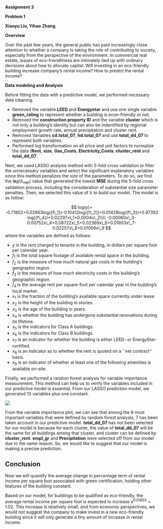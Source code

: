 **Assignment 3**

**Problem 1**

**Xiaoyu Liu, Yihao Zhang**

**Overview**

Over the past few years, the general public has paid increasingly close
attention to whether a company is taking the role of contributing to
society, especially from the perspective of the environment. In
commercial real estate, issues of eco-friendliness are intimately tied
up with ordinary decisions about how to allocate capital. Will investing
in an eco-friendly building increase company’s rental income? How to
predict the rental income?

**Data modeling and Analysis**

Before fitting the data with a predictive model, we performed necessary
data cleaning.

-   Removed the variable **LEED** and **Energystar** and use one single
    variable **green\_rating** to represent whether a building is
    econ-friendly or not.
-   Removed the **construction property ID** and the variable
    **cluster** which is not only a building’s identity but can also be
    indentified by regional employment growth rate, annual precipitation
    and cluster rent.
-   Removed Variables **cd.total\_07**, **hd.total\_07** and use
    **total\_dd\_07** to represent both variables.
-   Performed log transformation on all price and unit factors to
    normalize the data (**Rent**, **size**, **Gas\_Costs**,
    **Electricity\_Costs**, **cluster\_rent** and **total\_dd\_07**.

Next, we used LASSO analysis method with 5-fold cross validation to
filter the unnecessary variables and select the significant explanatory
variables since this method penalizes the size of the parameters. To do
so, we find the *l**o**g*(*λ*<sub>*m**i**n*</sub>) value that generated
the lowest **MSE** during the 5-fold cross validation process, including
the consideration of substantial size parameter penalties. Then, we
selected this value of *λ* to build our model. The model is as follow:

$$
log(y)= -0.71802+0.02863log({f\_1})-0.10412log({f\_2})+0.01428log({f\_3})+0.97392log({f\_4})+0.02297x\_1+0.0004x\_2\\\\
-0.00060x\_3-0.00752x\_4+0.08722x\_5+0.02369x\_6+0.01853x\_7-0.02257x\_8+0.01056x\_9
$$
 where the variables are defined as follows:

-   *y* is the rent charged to tenants in the building, in dollars per
    square foot per calendar year.
-   *f*<sub>1</sub> is the total square footage of available rental
    space in the building.
-   *f*<sub>2</sub> is the measure of how much natural gas costs in the
    building’s geographic region.
-   *f*<sub>3</sub> is the measure of how much electricity costs in the
    building’s geographic region.
-   *f*<sub>4</sub> is the average rent per square-foot per calendar
    year in the building’s local market.
-   *x*<sub>1</sub> is the fraction of the building’s available space
    currently under lease.
-   *x*<sub>2</sub> is the height of the building in stories.
-   *x*<sub>3</sub> is the age of the building in years.
-   *x*<sub>4</sub> is whether the building has undergone substantial
    renovations during its lifetime.
-   *x*<sub>5</sub> is the indicators for Class A buildings.
-   *x*<sub>6</sub> is the indicators for Class B buildings.
-   *x*<sub>7</sub> is an indicator for whether the building is either
    LEED- or EnergyStar-certified.
-   *x*<sub>8</sub> is an indicator as to whether the rent is quoted on
    a \`\`net contract’’ basis.
-   *x*<sub>9</sub> is an indicator of whether at least one of the
    following amenities is available on-site.

Finally, we performed a random forest analysis for variable importance
measurement. This method can help us to verify the variables included in
our predictive model is essential. From our LASSO prediction model, we
generated 13 variables plus one constant.

![](ass3report_files/figure-markdown_strict/unnamed-chunk-5-1.png)

From the variable importance plot, we can see that among the 8 most
important variables that were defined by random forest analysis, 7 has
been taken account in our predictive model. **total\_dd\_07** has not
been selected for our model is because for each cluster, the value of
**total\_dd\_07** will be the same for all buildings among that cluster,
and cluster can be defined by **cluster\_rent**. **empl\_gr** and
**Precipitation** were selected off from our model due to the same
reason. So, we would like to suggest that our model is making a precise
prediction.

Conclusion
----------

Now we will quantify the average change in percentage term of rental
income per square foot associated with green certification, holding
other features of the building constant.

Based on our model, for buildings to be qualified as eco-friendly, the
average rental income per square foot is expected to increase
*e*<sup>0.01853</sup> = 1.02. This increase is relatively small, and
from economic perspectives, we would not suggest the company to make
invest in a new eco-friendly building since it will only generate a tiny
amount of increase in rental income.
